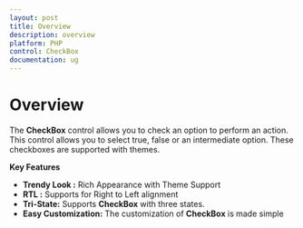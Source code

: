 ```yaml
---
layout: post
title: Overview
description: overview
platform: PHP
control: CheckBox
documentation: ug
---
```


# Overview

The **CheckBox** control allows you to check an option to perform an action. This control allows you to select true, false or an intermediate option. These checkboxes are supported with themes.

**Key Features**

* **Trendy Look :** Rich Appearance with Theme Support
* **RTL :** Supports for Right to Left alignment
* **Tri-State:** Supports **CheckBox** with three states.
* **Easy Customization:** The customization of **CheckBox** is made simple